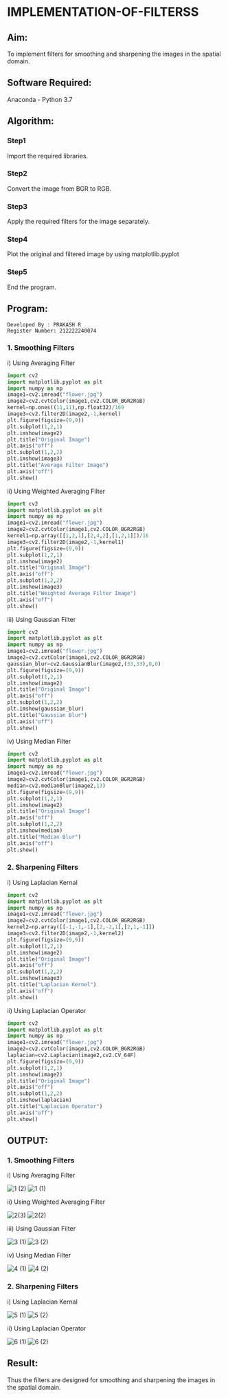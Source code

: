 # IMPLEMENTATION-OF-FILTERSS
## Aim:
To implement filters for smoothing and sharpening the images in the spatial domain.

## Software Required:
Anaconda - Python 3.7

## Algorithm:
### Step1
Import the required libraries.

### Step2
Convert the image from BGR to RGB.

### Step3
Apply the required filters for the image separately.

### Step4
Plot the original and filtered image by using matplotlib.pyplot

### Step5
End the program.

## Program:

```
Developed By : PRAKASH R
Register Number: 212222240074
```
### 1. Smoothing Filters

i) Using Averaging Filter
``` python
import cv2
import matplotlib.pyplot as plt
import numpy as np
image1=cv2.imread("flower.jpg")
image2=cv2.cvtColor(image1,cv2.COLOR_BGR2RGB)
kernel=np.ones((11,11),np.float32)/169
image3=cv2.filter2D(image2,-1,kernel)
plt.figure(figsize=(9,9))
plt.subplot(1,2,1)
plt.imshow(image2)
plt.title("Original Image")
plt.axis("off")
plt.subplot(1,2,2)
plt.imshow(image3)
plt.title("Average Filter Image")
plt.axis("off")
plt.show()
```
ii) Using Weighted Averaging Filter
```python
import cv2
import matplotlib.pyplot as plt
import numpy as np
image1=cv2.imread("flower.jpg")
image2=cv2.cvtColor(image1,cv2.COLOR_BGR2RGB)
kernel1=np.array([[1,2,1],[2,4,2],[1,2,1]])/16
image3=cv2.filter2D(image2,-1,kernel1)
plt.figure(figsize=(9,9))
plt.subplot(1,2,1)
plt.imshow(image2)
plt.title("Original Image")
plt.axis("off")
plt.subplot(1,2,2)
plt.imshow(image3)
plt.title("Weighted Average Filter Image")
plt.axis("off")
plt.show()
```
iii) Using Gaussian Filter
```python
import cv2
import matplotlib.pyplot as plt
import numpy as np
image1=cv2.imread("flower.jpg")
image2=cv2.cvtColor(image1,cv2.COLOR_BGR2RGB)
gaussian_blur=cv2.GaussianBlur(image2,(33,33),0,0)
plt.figure(figsize=(9,9))
plt.subplot(1,2,1)
plt.imshow(image2)
plt.title("Original Image")
plt.axis("off")
plt.subplot(1,2,2)
plt.imshow(gaussian_blur)
plt.title("Gaussian Blur")
plt.axis("off")
plt.show()
```

iv) Using Median Filter
```python
import cv2
import matplotlib.pyplot as plt
import numpy as np
image1=cv2.imread("flower.jpg")
image2=cv2.cvtColor(image1,cv2.COLOR_BGR2RGB)
median=cv2.medianBlur(image2,13)
plt.figure(figsize=(9,9))
plt.subplot(1,2,1)
plt.imshow(image2)
plt.title("Original Image")
plt.axis("off")
plt.subplot(1,2,2)
plt.imshow(median)
plt.title("Median Blur")
plt.axis("off")
plt.show()
```

### 2. Sharpening Filters
i) Using Laplacian Kernal
```python
import cv2
import matplotlib.pyplot as plt
import numpy as np
image1=cv2.imread("flower.jpg")
image2=cv2.cvtColor(image1,cv2.COLOR_BGR2RGB)
kernel2=np.array([[-1,-1,-1],[2,-2,1],[2,1,-1]])
image3=cv2.filter2D(image2,-1,kernel2)
plt.figure(figsize=(9,9))
plt.subplot(1,2,1)
plt.imshow(image2)
plt.title("Original Image")
plt.axis("off")
plt.subplot(1,2,2)
plt.imshow(image3)
plt.title("Laplacian Kernel")
plt.axis("off")
plt.show()
```
ii) Using Laplacian Operator
```python
import cv2
import matplotlib.pyplot as plt
import numpy as np
image1=cv2.imread("flower.jpg")
image2=cv2.cvtColor(image1,cv2.COLOR_BGR2RGB)
laplacian=cv2.Laplacian(image2,cv2.CV_64F)
plt.figure(figsize=(9,9))
plt.subplot(1,2,1)
plt.imshow(image2)
plt.title("Original Image")
plt.axis("off")
plt.subplot(1,2,2)
plt.imshow(laplacian)
plt.title("Laplacian Operator")
plt.axis("off")
plt.show()
```














## OUTPUT:
### 1. Smoothing Filters


i) Using Averaging Filter

![1 (2)](https://github.com/dharmaraj-007/IMPLEMENTATION-OF-FILTERSS/assets/119560386/6f6db2dd-df49-4433-81e2-29ecaa871288)
![1 (1)](https://github.com/dharmaraj-007/IMPLEMENTATION-OF-FILTERSS/assets/119560386/ac84f9fd-9733-4d12-9212-ae6388da200e)


ii) Using Weighted Averaging Filter

![2(3)](https://github.com/dharmaraj-007/IMPLEMENTATION-OF-FILTERSS/assets/119560386/83fa0cef-90be-4401-9d3c-284171fec57b)
![2(2)](https://github.com/dharmaraj-007/IMPLEMENTATION-OF-FILTERSS/assets/119560386/73241703-6fbc-4e5d-9b65-31407e7900b2)

iii) Using Gaussian Filter

![3 (1)](https://github.com/dharmaraj-007/IMPLEMENTATION-OF-FILTERSS/assets/119560386/f32b454a-346b-44c0-a13c-4b4fa855e143)
![3 (2)](https://github.com/dharmaraj-007/IMPLEMENTATION-OF-FILTERSS/assets/119560386/3051d7d5-fbb2-4165-84a3-c57033af23f5)


iv) Using Median Filter

![4 (1)](https://github.com/dharmaraj-007/IMPLEMENTATION-OF-FILTERSS/assets/119560386/1a59e308-991a-4164-8ebe-14af0e1e9b1b)
![4 (2)](https://github.com/dharmaraj-007/IMPLEMENTATION-OF-FILTERSS/assets/119560386/d44fdaa7-63ed-4142-9d9c-d2b92ed7086c)


### 2. Sharpening Filters


i) Using Laplacian Kernal

![5 (1)](https://github.com/dharmaraj-007/IMPLEMENTATION-OF-FILTERSS/assets/119560386/42bee750-13d7-4cd1-bcd1-cbd2bf4a3e18)
![5 (2)](https://github.com/dharmaraj-007/IMPLEMENTATION-OF-FILTERSS/assets/119560386/bc505f28-4241-4890-ad18-2ad6c40f23f9)

ii) Using Laplacian Operator

![6 (1)](https://github.com/dharmaraj-007/IMPLEMENTATION-OF-FILTERSS/assets/119560386/47390cd4-7b4a-414b-b032-86b1920fabb5)
![6 (2)](https://github.com/dharmaraj-007/IMPLEMENTATION-OF-FILTERSS/assets/119560386/471ddfbb-f525-4b8b-9c5c-a16f49b43085)


## Result:
Thus the filters are designed for smoothing and sharpening the images in the spatial domain.
